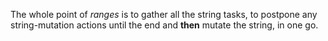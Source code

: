 The whole point of _ranges_ is to gather all the string tasks, to postpone any string-mutation actions until the end and **then** mutate the string, in one go.
